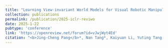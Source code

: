```yaml
---
title: "Learning View-invariant World Models for Visual Robotic Manipulation"
collection: publications
permalink: /publication/2025-iclr-reviwo
date: 2025-1-22
pubtype: 'conference'
link: 'https://openreview.net/forum?id=vJwjWyt4Ed'
citation: "<b>Jing-Cheng Pang</b>*, Nan Tang*, Kaiyuan Li, Yuting Tang, Xin-Qiang Cai, Zhen-Yu Zhang, Gang Niu, Masashi Sugiyama, Yang Yu. <i> Learning View-invariant World Models for Visual Robotic Manipulation. </i>In: <b>ICLR</b>, 2025."
---
```

